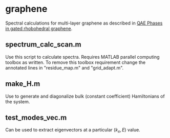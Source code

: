 # graphene
Spectral calculations for multi-layer graphene as described in [QAE Phases in gated rhobohedral graphene](https://arxiv.org/abs/2509.05439). 

## spectrum_calc_scan.m
Use this script to calculate spectra. Requires MATLAB parallel computing toolbox as written. To remove this toolbox requirement change the annotated lines in "residue_map.m" and "grid_adapt.m". 

## make_H.m
Use to generate and diagonalize bulk (constant coefficient) Hamiltonians of the system.

## test_modes_vec.m
Can be used to extract eigenvectors at a particular $(k_x, E)$ value.
